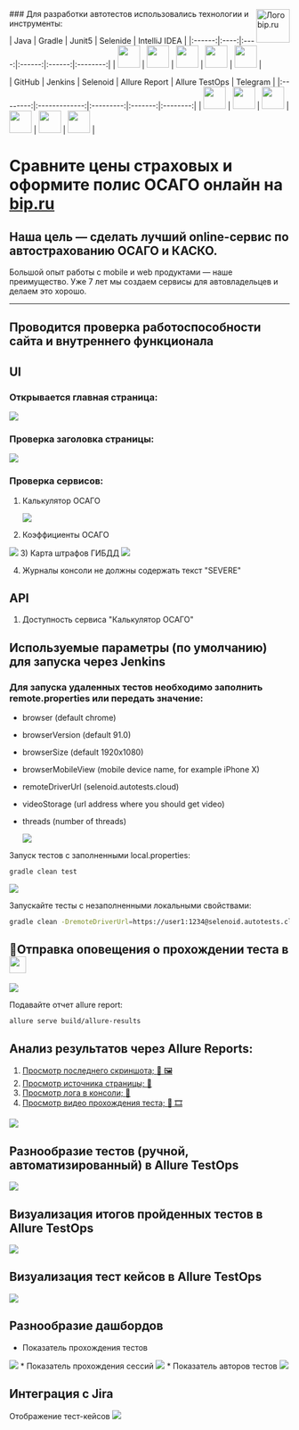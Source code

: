 <a href="https://bip.ru/">
  <img src="https://bip.ru/static/assets/image/logo-bip.svg" alt="Лого bip.ru" title="Bip" align="right" height="60" />
</a>
### Для разработки автотестов использовались технологии и инструменты:

| Java | Gradle | Junit5 | Selenide | IntelliJ IDEA |
|:------:|:----:|:----:|:------:|:------:|:--------:|
| <img src="https://github.com/Roman-1990/bip-test/blob/master/src/test/resources/img/logo/Java.png" width="40" height="40"> | <img src="https://github.com/Roman-1990/bip-test/blob/master/src/test/resources/img/logo/Gradle.png" width="40" height="40"> | <img src="https://github.com/Roman-1990/bip-test/blob/master/src/test/resources/img/logo/Junit5.png" width="40" height="40"> | <img src="https://github.com/Roman-1990/bip-test/blob/master/src/test/resources/img/logo/Selenide.png" width="40" height="40"> | <img src="https://github.com/Roman-1990/bip-test/blob/master/src/test/resources/img/logo/Intelij_IDEA.png" width="40" height="40"> |

| GitHub | Jenkins | Selenoid | Allure Report | Allure TestOps | Telegram |
|:--------:|:-------------:|:---------:|:-------:|:--------:|
| <img src="https://github.com/Roman-1990/bip-test/blob/master/src/test/resources/img/logo/Github.png" width="40" height="40"> | <img src="https://github.com/Roman-1990/bip-test/blob/master/src/test/resources/img/logo/Jenkins.png" width="40" height="40"> | <img src="https://github.com/Roman-1990/bip-test/blob/master/src/test/resources/img/logo/Selenoid.png" width="40" height="40"> | <img src="https://github.com/Roman-1990/bip-test/blob/master/src/test/resources/img/logo/Allure_Report.png" width="40" height="40"> | <img src="https://github.com/Roman-1990/bip-test/blob/master/src/test/resources/img/logo/AllureTestOps.png" width="40" height="40"> | <img src="https://github.com/Roman-1990/bip-test/blob/master/src/test/resources/img/logo/Telegram.png" width="40" height="40"> |

#
#
# Сравните цены страховых и оформите полис ОСАГО онлайн на [bip.ru](https://bip.ru/)
## Наша цель — сделать лучший online-сервис по автострахованию ОСАГО и КАСКО.
Большой опыт работы с mobile и web продуктами — наше преимущество. Уже 7 лет мы создаем сервисы для автовладельцев и делаем это хорошо.
_____________________________________________________________________________________


## Проводится проверка работоспособности сайта и внутреннего функционала
## UI
### Открывается главная страница:
<img src = "https://github.com/Roman-1990/bip-test/blob/master/src/test/resources/img/homepage.png">

### Проверка заголовка страницы:
<img src = "https://github.com/Roman-1990/bip-test/blob/master/src/test/resources/img/Page_title.gif">

### Проверка сервисов:
1) Калькулятор ОСАГО
   
   <img src = "https://github.com/Roman-1990/bip-test/blob/master/src/test/resources/img/test.gif">
2) Коэффициенты ОСАГО

<img src = "https://github.com/Roman-1990/bip-test/blob/master/src/test/resources/img/Coefficients.png">
3) Карта штрафов ГИБДД

<img src = "https://github.com/Roman-1990/bip-test/blob/master/src/test/resources/img/map.png">

4) Журналы консоли не должны содержать текст "SEVERE"

## API
1) Доступность сервиса "Калькулятор ОСАГО"

## Используемые параметры (по умолчанию) для запуска через Jenkins

### Для запуска удаленных тестов необходимо заполнить remote.properties или передать значение:

* browser (default chrome)
* browserVersion (default 91.0)
* browserSize (default 1920x1080)
* browserMobileView (mobile device name, for example iPhone X)
* remoteDriverUrl (selenoid.autotests.cloud)
* videoStorage (url address where you should get video)
* threads (number of threads)
  
  <img src = "https://github.com/Roman-1990/bip-test/blob/master/src/test/resources/img/optionsJenkins.png">

Запуск тестов с заполненными local.properties:
```bash
gradle clean test
```
<img src = "https://github.com/Roman-1990/bip-test/blob/master/src/test/resources/img/terminal.gif">

Запускайте тесты с незаполненными локальными свойствами:
```bash
gradle clean -DremoteDriverUrl=https://user1:1234@selenoid.autotests.cloud/wd/hub/ -DvideoStorage=https://selenoid.autotests.cloud/video/ -Dthreads=1 test
```


## :robot:Отправка оповещения о прохождении теста в <img src = "https://starchenkov.pro/qa-guru/img/skills/Telegram.svg" width = "30">

<img src = "https://github.com/Roman-1990/bip-test/blob/master/src/test/resources/img/telegrambot.png">

Подавайте отчет allure report:
```bash
allure serve build/allure-results
```

## Анализ результатов через Allure Reports: <a href ="https://jenkins.autotests.cloud/job/bip-test/7/allure/#suites/389c19e545ecb9bf8310362676e286fe/3420db8c7e063d62/">

1) Просмотр последнего скриншота; :eyes: :framed_picture:
2) Просмотр источника страницы; :eyes:
3) Просмотр лога в консоли; :eyes:
4) Просмотр видео прохождения теста; :eyes: :film_strip:
   </a>
<img src = "https://github.com/Roman-1990/bip-test/blob/master/src/test/resources/img/allure.png">


## Разнообразие тестов (ручной, автоматизированный) в Allure TestOps

<img src = "https://github.com/Roman-1990/bip-test/blob/master/src/test/resources/img/AllureTestOps.png">



## Визуализация итогов пройденных тестов в Allure TestOps
<img src = "https://github.com/Roman-1990/bip-test/blob/master/src/test/resources/img/grafana.PNG">

## Визуализация тест кейсов в Allure TestOps
<img src = "https://github.com/Roman-1990/bip-test/blob/master/src/test/resources/img/test cases.PNG">

## Разнообразие дашбордов

* Показатель прохождения тестов 
<img src = "https://github.com/Roman-1990/bip-test/blob/master/src/test/resources/img/automation.PNG"> 
* Показатель прохождения сессий
<img src = "https://github.com/Roman-1990/bip-test/blob/master/src/test/resources/img/stages.PNG">
* Показатель авторов тестов
<img src = "https://github.com/Roman-1990/bip-test/blob/master/src/test/resources/img/users test.PNG">

## Интеграция с Jira
Отображение тест-кейсов
<img src = "https://github.com/Roman-1990/bip-test/blob/master/src/test/resources/img/Jira.PNG">
